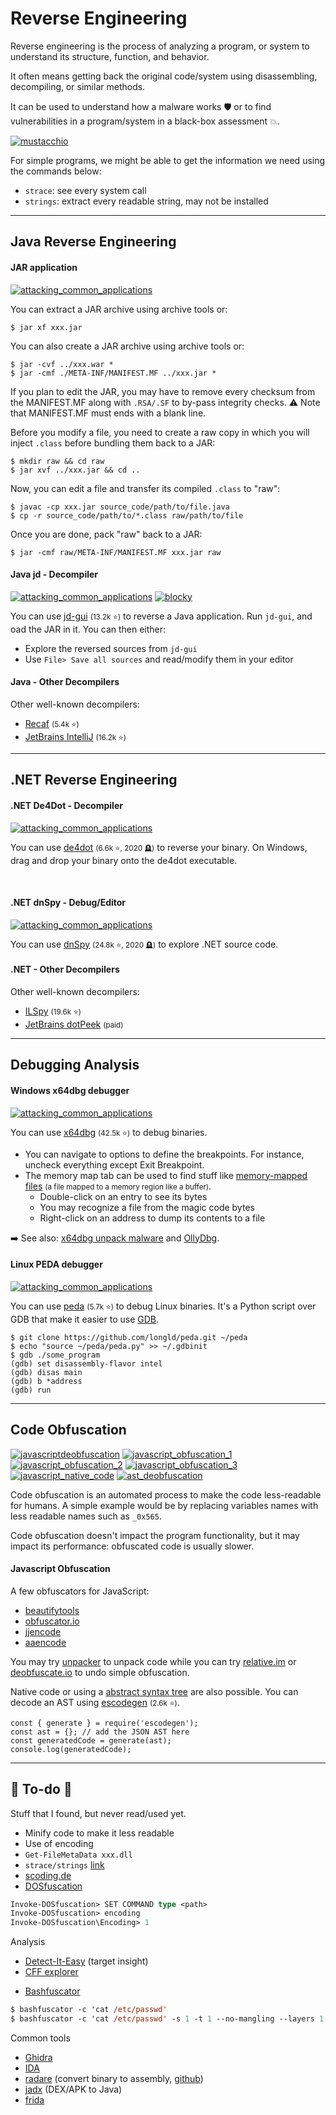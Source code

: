 # Reverse Engineering

<div class="row row-cols-lg-2"><div>

Reverse engineering is the process of analyzing a program, or system to understand its structure, function, and behavior.

It often means getting back the original code/system using disassembling, decompiling, or similar methods.

It can be used to understand how a malware works 🛡️ or to find vulnerabilities in a program/system in a black-box assessment 💥.
</div><div>

[![mustacchio](../../_badges/thm-p/mustacchio.svg)](https://tryhackme.com/room/mustacchio)

For simple programs, we might be able to get the information we need using the commands below:

* `strace`: see every system call
* `strings`: extract every readable string, may not be installed
</div></div>

<hr class="sep-both">

## Java Reverse Engineering

<div class="row row-cols-lg-2"><div>

#### JAR application

[![attacking_common_applications](../../_badges/htb/attacking_common_applications.svg)](https://academy.hackthebox.com/course/preview/attacking-common-applications)

You can extract a JAR archive using archive tools or:

```shell!
$ jar xf xxx.jar
```

You can also create a JAR archive using archive tools or:

```shell!
$ jar -cvf ../xxx.war *
$ jar -cmf ./META-INF/MANIFEST.MF ../xxx.jar *
```

If you plan to edit the JAR, you may have to remove every checksum from the MANIFEST.MF along with `.RSA/.SF` to by-pass integrity checks. ⚠️ Note that MANIFEST.MF must ends with a blank line.

Before you modify a file, you need to create a raw copy in which you will inject `.class` before bundling them back to a JAR:

```shell!
$ mkdir raw && cd raw
$ jar xvf ../xxx.jar && cd ..
```

Now, you can edit a file and transfer its compiled `.class` to "raw":

```shell!
$ javac -cp xxx.jar source_code/path/to/file.java
$ cp -r source_code/path/to/*.class raw/path/to/file
```

Once you are done, pack "raw" back to a JAR:

```shell!
$ jar -cmf raw/META-INF/MANIFEST.MF xxx.jar raw
```

</div><div>

#### Java jd - Decompiler

[![attacking_common_applications](../../_badges/htb/attacking_common_applications.svg)](https://academy.hackthebox.com/course/preview/attacking-common-applications)
[![blocky](../../_badges/htb-p/blocky.svg)](https://app.hackthebox.com/machines/Blocky)

You can use [jd-gui](https://github.com/java-decompiler/jd-gui) <small>(13.2k ⭐)</small> to reverse a Java application. Run `jd-gui`, and oad the JAR in it. You can then either:

* Explore the reversed sources from `jd-gui`
* Use `File> Save all sources` and read/modify them in your editor

#### Java - Other Decompilers

Other well-known decompilers:

* [Recaf](https://github.com/Col-E/Recaf) <small>(5.4k ⭐)</small>
* [JetBrains IntelliJ](https://github.com/JetBrains/intellij-community) <small>(16.2k ⭐)</small>
</div></div>

<hr class="sep-both">

## .NET Reverse Engineering

<div class="row row-cols-lg-2"><div>

#### .NET De4Dot - Decompiler

[![attacking_common_applications](../../_badges/htb/attacking_common_applications.svg)](https://academy.hackthebox.com/course/preview/attacking-common-applications)

You can use [de4dot](https://github.com/de4dot/de4dot) <small>(6.6k ⭐, 2020 🪦)</small> to reverse your binary. On Windows, drag and drop your binary onto the de4dot executable.

<br>

#### .NET dnSpy - Debug/Editor

[![attacking_common_applications](../../_badges/htb/attacking_common_applications.svg)](https://academy.hackthebox.com/course/preview/attacking-common-applications)

You can use [dnSpy](https://github.com/dnSpy/dnSpy) <small>(24.8k ⭐, 2020 🪦)</small> to explore .NET source code.
</div><div>

#### .NET - Other Decompilers

Other well-known decompilers:

* [ILSpy](https://github.com/icsharpcode/ILSpy) <small>(19.6k ⭐)</small>
* [JetBrains dotPeek](https://www.jetbrains.com/decompiler/) <small>(paid)</small>
</div></div>

<hr class="sep-both">

## Debugging Analysis

<div class="row row-cols-lg-2"><div>

#### Windows x64dbg debugger

[![attacking_common_applications](../../_badges/htb/attacking_common_applications.svg)](https://academy.hackthebox.com/course/preview/attacking-common-applications)

You can use [x64dbg](https://github.com/x64dbg/x64dbg) <small>(42.5k ⭐)</small> to debug binaries.

* You can navigate to options to define the breakpoints. For instance, uncheck everything except Exit Breakpoint.
* The memory map tab can be used to find stuff like [memory-mapped files](https://en.wikipedia.org/wiki/Memory-mapped_file) <small>(a file mapped to a memory region like a buffer)</small>.
  * Double-click on an entry to see its bytes
  * You may recognize a file from the magic code bytes
  * Right-click on an address to dump its contents to a file

➡️ See also: [x64dbg unpack malware](https://www.varonis.com/blog/x64dbg-unpack-malware) and [OllyDbg](https://github.com/x64dbg/OllyDbg).
</div><div>

#### Linux PEDA debugger

[![attacking_common_applications](../../_badges/htb/attacking_common_applications.svg)](https://academy.hackthebox.com/course/preview/attacking-common-applications)

You can use [peda](https://github.com/longld/peda) <small>(5.7k ⭐)</small> to debug Linux binaries. It's a Python script over GDB that make it easier to use [GDB](/programming-languages/low-level/compilers/gnu/gdb.md).

```shell!
$ git clone https://github.com/longld/peda.git ~/peda
$ echo "source ~/peda/peda.py" >> ~/.gdbinit
$ gdb ./some_program
(gdb) set disassembly-flavor intel
(gdb) disas main
(gdb) b *address
(gdb) run
```
</div></div>

<hr class="sep-both">

## Code Obfuscation

[![javascriptdeobfuscation](../../_badges/htb/javascriptdeobfuscation.svg)](https://academy.hackthebox.com/course/preview/javascript-deobfuscation)
[![javascript_obfuscation_1](../../_badges/rootme/web_client/javascript_obfuscation_1.svg)](https://www.root-me.org/en/Challenges/Web-Client/Javascript-Obfuscation-1)
[![javascript_obfuscation_2](../../_badges/rootme/web_client/javascript_obfuscation_2.svg)](https://www.root-me.org/en/Challenges/Web-Client/Javascript-Obfuscation-2)
[![javascript_obfuscation_3](../../_badges/rootme/web_client/javascript_obfuscation_3.svg)](https://www.root-me.org/en/Challenges/Web-Client/Javascript-Obfuscation-3)
[![javascript_native_code](../../_badges/rootme/web_client/javascript_native_code.svg)](https://www.root-me.org/en/Challenges/Web-Client/Javascript-Native-code)
[![ast_deobfuscation](../../_badges/rootme/web_client/ast_deobfuscation.svg)](https://www.root-me.org/en/Challenges/Web-Client/AST-Deobfuscation)

<div class="row row-cols-lg-2"><div>

Code obfuscation is an automated process to make the code less-readable for humans. A simple example would be by replacing variables names with less readable names such as `_0x565`.

Code obfuscation doesn't impact the program functionality, but it may impact its performance: obfuscated code is usually slower.
</div><div>

#### Javascript Obfuscation

A few obfuscators for JavaScript:

* [beautifytools](http://beautifytools.com/javascript-obfuscator.php)
* [obfuscator.io](https://obfuscator.io/)
* [jjencode](https://utf-8.jp/public/jjencode.html)
* [aaencode](https://utf-8.jp/public/aaencode.html)

You may try [unpacker](https://matthewfl.com/unPacker.html) to unpack code while you can try [relative.im](https://deobfuscate.relative.im/) or [deobfuscate.io](https://deobfuscate.io/) to undo simple obfuscation.

Native code or using a [abstract syntax tree](https://astexplorer.net/) are also possible. You can decode an AST using [escodegen](https://github.com/estools/escodegen) <small>(2.6k ⭐)</small>.

```js!
const { generate } = require('escodegen');
const ast = {}; // add the JSON AST here
const generatedCode = generate(ast);
console.log(generatedCode);
```
</div></div>

<hr class="sep-both">

## 👻 To-do 👻

Stuff that I found, but never read/used yet.

<div class="row row-cols-lg-2"><div>

* Minify code to make it less readable
* Use of encoding
* `Get-FileMetaData xxx.dll`
* `strace/strings` [link](https://jvns.ca/strace-zine-v3.pdf)
* [scoding.de](https://scoding.de/uploads/r2_cs.pdf)
* [DOSfuscation](https://github.com/danielbohannon/Invoke-DOSfuscation)

```ps
Invoke-DOSfuscation> SET COMMAND type <path>
Invoke-DOSfuscation> encoding
Invoke-DOSfuscation\Encoding> 1
```

Analysis

* [Detect-It-Easy](https://github.com/horsicq/Detect-It-Easy) (target insight)
* [CFF explorer](https://ntcore.com/?page_id=388)
</div><div>

* [Bashfuscator](https://github.com/Bashfuscator/Bashfuscator)

```ps
$ bashfuscator -c 'cat /etc/passwd'
$ bashfuscator -c 'cat /etc/passwd' -s 1 -t 1 --no-mangling --layers 1
```

Common tools

* [Ghidra](https://www.ghidra-sre.org/)
* [IDA](https://hex-rays.com/ida-pro/)
* [radare](https://www.radare.org/r/index.html) (convert binary to assembly, [github](https://github.com/radareorg/radare2))
* [jadx](https://github.com/skylot/jadx) (DEX/APK to Java)
* [frida](https://frida.re/)
</div></div>